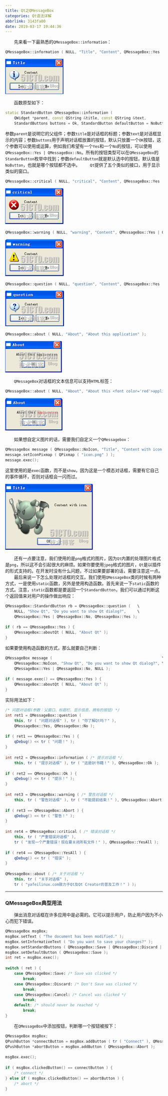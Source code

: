 ```yaml
---
title: Qt之QMessageBox
categories: Qt语法详解
abbrlink: 3143fa00
date: 2019-03-17 19:44:36
---
```

&emsp;&emsp;先来看一下最熟悉的`QMessageBox::information`：<!--more-->

``` cpp
QMessageBox::information ( NULL, "Title", "Content", QMessageBox::Yes | QMessageBox::No, QMessageBox::Yes );
```

<img src="./Qt之QMessageBox/1.png">

&emsp;&emsp;函数原型如下：

``` cpp
static StandardButton QMessageBox::information (
    QWidget *parent, const QString &title, const QString &text,
    StandardButtons buttons = Ok, StandardButton defaultButton = NoButton );
```

参数`parent`是说明它的父组件；参数`title`是对话框的标题；参数`text`是对话框显示的内容；参数`buttons`用于声明对话框放置的按钮，默认只放置一个`OK`按钮，这个参数可以使用或运算，例如我们希望有一个`Yes`和一个`No`的按钮，可以使用`QMessageBox::Yes | QMessageBox::No`。所有的按钮类型可以在`QMessageBox`的`StandarButton`枚举中找到；参数`defaultButton`就是默认选中的按钮，默认值是`NoButton`，也就是哪个按钮都不选中。
&emsp;&emsp;`Qt`提供了五个类似的接口，用于显示类似的窗口。

``` cpp
QMessageBox::critical ( NULL, "critical", "Content", QMessageBox::Yes | QMessageBox::No, QMessageBox::Yes );
```

<img src="./Qt之QMessageBox/2.png">

``` cpp
QMessageBox::warning ( NULL, "warning", "Content", QMessageBox::Yes | QMessageBox::No, QMessageBox::Yes );
```

<img src="./Qt之QMessageBox/3.png">

``` cpp
QMessageBox::question ( NULL, "question", "Content", QMessageBox::Yes | QMessageBox::No, QMessageBox::Yes );
```

<img src="./Qt之QMessageBox/4.png">

``` cpp
QMessageBox::about ( NULL, "About", "About this application" );
```

<img src="./Qt之QMessageBox/5.png">

&emsp;&emsp;`QMessageBox`对话框的文本信息可以支持`HTML`标签：

``` cpp
QMessageBox::about ( NULL, "About", "About this <font color='red'>application</font>" );
```

<img src="./Qt之QMessageBox/6.png">

&emsp;&emsp;如果想自定义图片的话，需要我们自定义一个`QMessagebox`：

``` cpp
QMessageBox message ( QMessageBox::NoIcon, "Title", "Content with icon." );
message.setIconPixmap ( QPixmap ( "icon.png" ) );
message.exec();
```

这里使用的是`exec`函数，而不是`show`，因为这是一个模态对话框，需要有它自己的事件循环，否则对话框会一闪而过。

<img src="./Qt之QMessageBox/7.png">

&emsp;&emsp;还有一点要注意，我们使用的是`png`格式的图片，因为`Qt`内置的处理图片格式是`png`，所以这不会引起很大的麻烦。如果你要使用`jpeg`格式的图片，`Qt`是以插件的形式支持的。在开发时没有什么问题，不过如果要部署的话，需要注意这一点。
&emsp;&emsp;最后来说一下怎么处理对话框的交互。我们使用`QMessageBox`类的时候有两种方式，一是使用`static`函数，另外是使用构造函数。首先来说一下`static`函数的方式。注意，`static`函数都是要返回一个`StandardButton`，我们可以通过判断这个返回值来对用户的操作做出响应：

``` cpp
QMessageBox::StandardButton rb = QMessageBox::question (   \
    NULL, "Show Qt", "Do you want to show Qt dialog?",     \
    QMessageBox::Yes | QMessageBox::No, QMessageBox::Yes );
​
if ( rb == QMessageBox::Yes ) {
    QMessageBox::aboutQt ( NULL, "About Qt" );
}
```

如果要使用构造函数的方式，那么就要自己判断：

``` cpp
QMessageBox message (                                                 \
    QMessageBox::NoIcon, "Show Qt", "Do you want to show Qt dialog?", \
    QMessageBox::Yes | QMessageBox::No, NULL );
​
if ( message.exec() == QMessageBox::Yes ) {
    QMessageBox::aboutQt ( NULL, "About Qt" );
}
```

实际用法如下：

``` cpp
/* 问题对话框(参数：父窗口、标题栏、显示信息、拥有的按钮) */
int ret1 = QMessageBox::question (
    this, tr ( "问题对话框" ), tr ( "你了解Qt吗？" ),
    QMessageBox::Yes, QMessageBox::No );
​
if ( ret1 == QMessageBox::Yes ) {
    qDebug() << tr ( "问题！" );
}
​
int ret2 = QMessageBox::information ( /* 提示对话框 */
    this, tr ( "提示对话框" ), tr ( "这是Qt书籍！" ), QMessageBox::Ok );
​
if ( ret2 == QMessageBox::Ok ) {
    qDebug() << tr ( "提示！" );
}
​
int ret3 = QMessageBox::warning ( /* 警告对话框 */
    this, tr ( "警告对话框" ), tr ( "不能提前结束！" ), QMessageBox::Abort );
​
if ( ret3 == QMessageBox::Abort ) {
    qDebug() << tr ( "警告！" );
}
​
int ret4 = QMessageBox::critical ( /* 错误对话框 */
    this, tr ( "严重错误对话框" ),
    tr ( "发现一个严重错误！现在要关闭所有文件！" ), QMessageBox::YesAll );
​
if ( ret4 == QMessageBox::YesAll ) {
    qDebug() << tr ( "错误" );
}
​
QMessageBox::about ( /* 关于对话框 */
    this, tr ( "关于对话框" ),
    tr ( "yafeilinux.com致力于Qt及Qt Creator的普及工作！" ) );
```

---

### QMessageBox典型用法

&emsp;&emsp;弹出消息对话框在许多应用中是必需的。它可以提示用户，防止用户因为不小心而犯下错误。

``` cpp
QMessageBox msgBox;
msgBox.setText ( "The document has been modified." );
msgBox.setInformativeText ( "Do you want to save your changes?" );
msgBox.setStandardButtons ( QMessageBox::Save | QMessageBox::Discard | QMessageBox::Cancel );
msgBox.setDefaultButton ( QMessageBox::Save );
int ret = msgBox.exec();
​
switch ( ret ) {
    case QMessageBox::Save: /* Save was clicked */
        break;
    case QMessageBox::Discard: /* Don't Save was clicked */
        break;
    case QMessageBox::Cancel: /* Cancel was clicked */
        break;
    default: /* should never be reached */
        break;
}
```

&emsp;&emsp;在`QMessageBox`中添加按钮，判断哪一个按钮被按下：

``` cpp
QMessageBox msgBox;
QPushButton *connectButton = msgBox.addButton ( tr ( "Connect" ), QMessageBox::ActionRole );
QPushButton *abortButton = msgBox.addButton ( QMessageBox::Abort );
​
msgBox.exec();
​
if ( msgBox.clickedButton() == connectButton ) {
    /* connect */
} else if ( msgBox.clickedButton() == abortButton ) {
    /* abort */
}
```